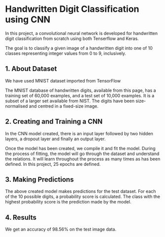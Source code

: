# Handwritten Digit Classification using CNN

In this project, a convolutional neural network is developed for handwritten digit classification from scratch using both Tenserflow and Keras.

The goal is to classify a given image of a handwritten digit into one of 10 classes representing integer values from 0 to 9, inclusively.

## 1. About Dataset

We have used MNIST dataset imported from TensorFlow

The MNIST database of handwritten digits, available from this page, has a training set of 60,000 examples, and a test set of 10,000 examples. It is a subset of a larger set available from NIST. The digits have been size-normalised and centred in a fixed-size image.

## 2. Creating and Training a CNN
In the CNN model created, there is an input layer followed by two hidden layers, a dropout layer and finally an output layer. 

Once the model has been created, we compile it and fit the model. During the process of fitting, the model will go through the dataset and understand the relations. It will learn throughout the process as many times as has been defined. In this project, 25 epochs are defined.

## 3. Making Predictions
The above created model makes predictions for the test dataset. For each of the 10 possible digits, a probability score is calculated. The class with the highest probability score is the prediction made by the model.

## 4. Results
We get an accuracy of 98.56% on the test image data.

